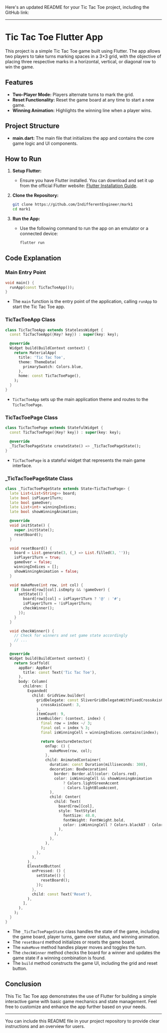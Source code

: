 Here's an updated README for your Tic Tac Toe project, including the GitHub link:

---

# Tic Tac Toe Flutter App

This project is a simple Tic Tac Toe game built using Flutter. The app allows two players to take turns marking spaces in a 3×3 grid, with the objective of placing three respective marks in a horizontal, vertical, or diagonal row to win the game.

## Features

- **Two-Player Mode:** Players alternate turns to mark the grid.
- **Reset Functionality:** Reset the game board at any time to start a new game.
- **Winning Animation:** Highlights the winning line when a player wins.

## Project Structure

- **main.dart:** The main file that initializes the app and contains the core game logic and UI components.

## How to Run

1. **Setup Flutter:**
   - Ensure you have Flutter installed. You can download and set it up from the official Flutter website: [Flutter Installation Guide](https://flutter.dev/docs/get-started/install).

2. **Clone the Repository:**
   ```bash
   git clone https://github.com/IndifferentEngineer/mark1
   cd mark1
   ```

3. **Run the App:**
   - Use the following command to run the app on an emulator or a connected device:
     ```bash
     flutter run
     ```

## Code Explanation

### Main Entry Point

```dart
void main() {
  runApp(const TicTacToeApp());
}
```
- The `main` function is the entry point of the application, calling `runApp` to start the Tic Tac Toe app.

### TicTacToeApp Class

```dart
class TicTacToeApp extends StatelessWidget {
  const TicTacToeApp({Key? key}) : super(key: key);

  @override
  Widget build(BuildContext context) {
    return MaterialApp(
      title: 'Tic Tac Toe',
      theme: ThemeData(
        primarySwatch: Colors.blue,
      ),
      home: const TicTacToePage(),
    );
  }
}
```
- `TicTacToeApp` sets up the main application theme and routes to the `TicTacToePage`.

### TicTacToePage Class

```dart
class TicTacToePage extends StatefulWidget {
  const TicTacToePage({Key? key}) : super(key: key);

  @override
  _TicTacToePageState createState() => _TicTacToePageState();
}
```
- `TicTacToePage` is a stateful widget that represents the main game interface.

### _TicTacToePageState Class

```dart
class _TicTacToePageState extends State<TicTacToePage> {
  late List<List<String>> board;
  late bool isPlayer1Turn;
  late bool gameOver;
  late List<int> winningIndices;
  late bool showWinningAnimation;

  @override
  void initState() {
    super.initState();
    resetBoard();
  }

  void resetBoard() {
    board = List.generate(3, (_) => List.filled(3, ''));
    isPlayer1Turn = true;
    gameOver = false;
    winningIndices = [];
    showWinningAnimation = false;
  }

  void makeMove(int row, int col) {
    if (board[row][col].isEmpty && !gameOver) {
      setState(() {
        board[row][col] = isPlayer1Turn ? '@' : '#';
        isPlayer1Turn = !isPlayer1Turn;
        checkWinner();
      });
    }
  }

  void checkWinner() {
    // Check for winners and set game state accordingly
    // ...
  }

  @override
  Widget build(BuildContext context) {
    return Scaffold(
      appBar: AppBar(
        title: const Text('Tic Tac Toe'),
      ),
      body: Column(
        children: [
          Expanded(
            child: GridView.builder(
              gridDelegate: const SliverGridDelegateWithFixedCrossAxisCount(
                crossAxisCount: 3,
              ),
              itemCount: 9,
              itemBuilder: (context, index) {
                final row = index ~/ 3;
                final col = index % 3;
                final isWinningCell = winningIndices.contains(index);

                return GestureDetector(
                  onTap: () {
                    makeMove(row, col);
                  },
                  child: AnimatedContainer(
                    duration: const Duration(milliseconds: 300),
                    decoration: BoxDecoration(
                      border: Border.all(color: Colors.red),
                      color: isWinningCell && showWinningAnimation
                          ? Colors.lightGreenAccent
                          : Colors.lightBlueAccent,
                    ),
                    child: Center(
                      child: Text(
                        board[row][col],
                        style: TextStyle(
                          fontSize: 48.0,
                          fontWeight: FontWeight.bold,
                          color: isWinningCell ? Colors.black87 : Colors.black87,
                        ),
                      ),
                    ),
                  ),
                );
              },
            ),
          ),
          ElevatedButton(
            onPressed: () {
              setState(() {
                resetBoard();
              });
            },
            child: const Text('Reset'),
          ),
        ],
      ),
    );
  }
}
```
- The `_TicTacToePageState` class handles the state of the game, including the game board, player turns, game over status, and winning animation.
- The `resetBoard` method initializes or resets the game board.
- The `makeMove` method handles player moves and toggles the turn.
- The `checkWinner` method checks the board for a winner and updates the game state if a winning combination is found.
- The `build` method constructs the game UI, including the grid and reset button.

## Conclusion

This Tic Tac Toe app demonstrates the use of Flutter for building a simple interactive game with basic game mechanics and state management. Feel free to customize and enhance the app further based on your needs.

---

You can include this README file in your project repository to provide clear instructions and an overview for users.
